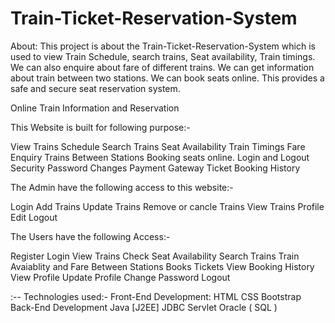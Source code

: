 # Train-Ticket-Reservation-System
About:
This project is about the Train-Ticket-Reservation-System which is used to view Train Schedule, search trains, Seat availability, Train timings. We can also enquire about fare of different trains. We can get information about train between two stations. We can book seats online. This provides a safe and secure seat reservation system.

Online Train Information and Reservation


This Website is built for following purpose:-

View Trains Schedule
Search Trains
Seat Availability
Train Timings
Fare Enquiry
Trains Between Stations
Booking seats online.
Login and Logout Security
Password Changes
Payment Gateway
Ticket Booking History


The Admin have the following access to this website:-

Login
Add Trains
Update Trains
Remove or cancle Trains
View Trains
Profile Edit
Logout


The Users have the following Access:-

Register
Login
View Trains
Check Seat Availability
Search Trains
Train Avaiablity and Fare Between Stations
Books Tickets
View Booking History
View Profile
Update Profile
Change Password
Logout


:--   Technologies used:-
Front-End Development:
HTML
CSS
Bootstrap
Back-End Development
Java [J2EE]
JDBC
Servlet
Oracle ( SQL )
